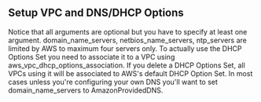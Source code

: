 ## Setup VPC and DNS/DHCP Options

Notice that all arguments are optional but you have to specify at least one argument.
domain_name_servers, netbios_name_servers, ntp_servers are limited by AWS to maximum four servers only.
To actually use the DHCP Options Set you need to associate it to a VPC using aws_vpc_dhcp_options_association.
If you delete a DHCP Options Set, all VPCs using it will be associated to AWS's default DHCP Option Set.
In most cases unless you're configuring your own DNS you'll want to set domain_name_servers to AmazonProvidedDNS.